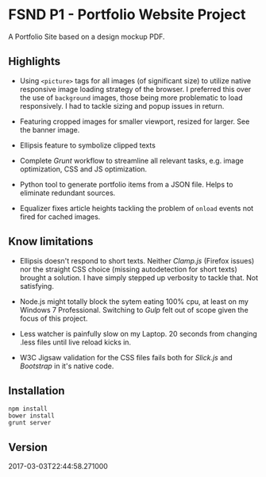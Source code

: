 # FSND P1 - Portfolio Website Project

A Portfolio Site based on a design mockup PDF.

## Highlights

* Using `<picture>` tags for all images (of significant size) to utilize
native responsive image loading strategy of the browser. I preferred this over
the use of `background` images, those being more problematic to load responsively.
I had to tackle sizing and popup issues in return.

* Featuring cropped images for smaller viewport, resized for larger. See the
banner image.

* Ellipsis feature to symbolize clipped texts

* Complete *Grunt* workflow to streamline all relevant tasks, e.g. image
optimization, CSS and JS optimization.

* Python tool to generate portfolio items from a JSON file. Helps to eliminate
redundant sources.

* Equalizer fixes article heights tackling the problem of `onload` events
not fired for cached images.

## Know limitations

* Ellipsis doesn't respond to short texts. Neither *Clamp.js* (Firefox issues) nor
the straight CSS choice (missing autodetection for short texts) brought a solution.
I have simply stepped up verbosity to tackle that. Not satisfying.

* Node.js might totally block the sytem eating 100% cpu, at least on my
Windows 7 Professional. Switching to *Gulp* felt out of scope given the focus
of this project.

* Less watcher is painfully slow on my Laptop. 20 seconds from changing .less
files until live reload kicks in.

* W3C Jigsaw validation for the CSS files fails both for *Slick.js* and *Bootstrap*
in it's native code.

## Installation

```
npm install
bower install
grunt server
```

## Version

2017-03-03T22:44:58.271000